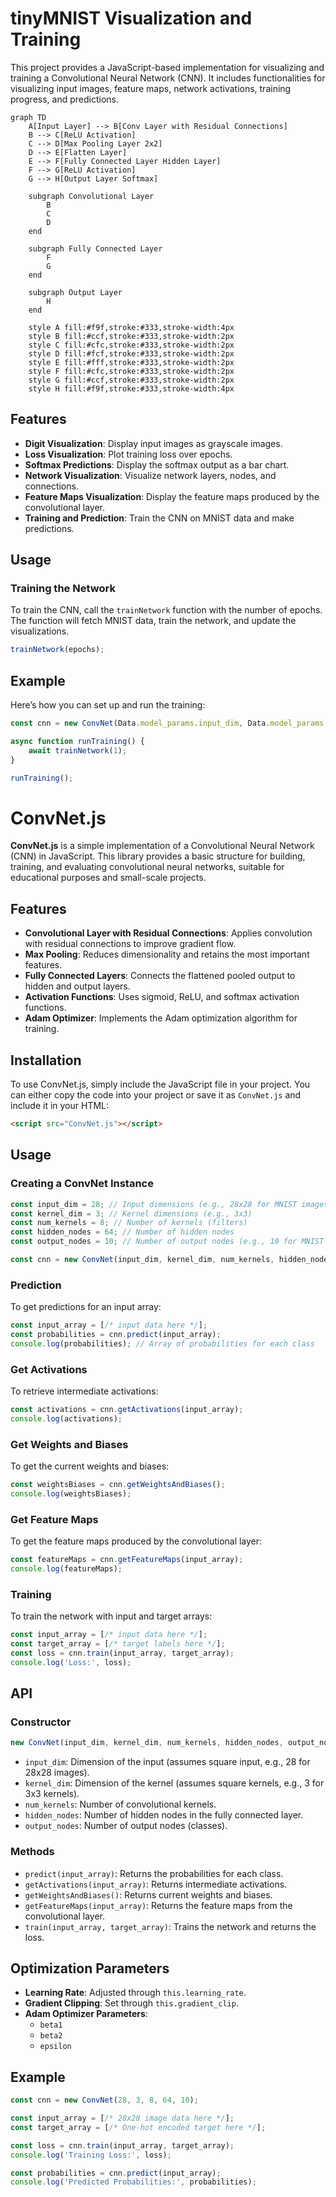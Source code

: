 

# tinyMNIST Visualization and Training

This project provides a JavaScript-based implementation for visualizing and training a Convolutional Neural Network (CNN). It includes functionalities for visualizing input images, feature maps, network activations, training progress, and predictions.

```mermaid
graph TD
    A[Input Layer] --> B[Conv Layer with Residual Connections]
    B --> C[ReLU Activation]
    C --> D[Max Pooling Layer 2x2]
    D --> E[Flatten Layer]
    E --> F[Fully Connected Layer Hidden Layer]
    F --> G[ReLU Activation]
    G --> H[Output Layer Softmax]
    
    subgraph Convolutional Layer
        B
        C
        D
    end

    subgraph Fully Connected Layer
        F
        G
    end

    subgraph Output Layer
        H
    end

    style A fill:#f9f,stroke:#333,stroke-width:4px
    style B fill:#ccf,stroke:#333,stroke-width:2px
    style C fill:#cfc,stroke:#333,stroke-width:2px
    style D fill:#fcf,stroke:#333,stroke-width:2px
    style E fill:#fff,stroke:#333,stroke-width:2px
    style F fill:#cfc,stroke:#333,stroke-width:2px
    style G fill:#ccf,stroke:#333,stroke-width:2px
    style H fill:#f9f,stroke:#333,stroke-width:4px

```

## Features

- **Digit Visualization**: Display input images as grayscale images.
- **Loss Visualization**: Plot training loss over epochs.
- **Softmax Predictions**: Display the softmax output as a bar chart.
- **Network Visualization**: Visualize network layers, nodes, and connections.
- **Feature Maps Visualization**: Display the feature maps produced by the convolutional layer.
- **Training and Prediction**: Train the CNN on MNIST data and make predictions.


## Usage

### Training the Network

To train the CNN, call the `trainNetwork` function with the number of epochs. The function will fetch MNIST data, train the network, and update the visualizations.

```javascript
trainNetwork(epochs);
```

## Example

Here’s how you can set up and run the training:

```javascript
const cnn = new ConvNet(Data.model_params.input_dim, Data.model_params.kernel_dim, Data.model_params.num_kernels, Data.model_params.hidden_nodes, Data.model_params.output_nodes);

async function runTraining() {
    await trainNetwork(1);
}

runTraining();
```

# ConvNet.js

**ConvNet.js** is a simple implementation of a Convolutional Neural Network (CNN) in JavaScript. This library provides a basic structure for building, training, and evaluating convolutional neural networks, suitable for educational purposes and small-scale projects.

## Features

- **Convolutional Layer with Residual Connections**: Applies convolution with residual connections to improve gradient flow.
- **Max Pooling**: Reduces dimensionality and retains the most important features.
- **Fully Connected Layers**: Connects the flattened pooled output to hidden and output layers.
- **Activation Functions**: Uses sigmoid, ReLU, and softmax activation functions.
- **Adam Optimizer**: Implements the Adam optimization algorithm for training.

## Installation

To use ConvNet.js, simply include the JavaScript file in your project. You can either copy the code into your project or save it as `ConvNet.js` and include it in your HTML:

```html
<script src="ConvNet.js"></script>
```

## Usage

### Creating a ConvNet Instance

```javascript
const input_dim = 28; // Input dimensions (e.g., 28x28 for MNIST images)
const kernel_dim = 3; // Kernel dimensions (e.g., 3x3)
const num_kernels = 8; // Number of kernels (filters)
const hidden_nodes = 64; // Number of hidden nodes
const output_nodes = 10; // Number of output nodes (e.g., 10 for MNIST classes)

const cnn = new ConvNet(input_dim, kernel_dim, num_kernels, hidden_nodes, output_nodes);
```

### Prediction

To get predictions for an input array:

```javascript
const input_array = [/* input data here */];
const probabilities = cnn.predict(input_array);
console.log(probabilities); // Array of probabilities for each class
```

### Get Activations

To retrieve intermediate activations:

```javascript
const activations = cnn.getActivations(input_array);
console.log(activations);
```

### Get Weights and Biases

To get the current weights and biases:

```javascript
const weightsBiases = cnn.getWeightsAndBiases();
console.log(weightsBiases);
```

### Get Feature Maps

To get the feature maps produced by the convolutional layer:

```javascript
const featureMaps = cnn.getFeatureMaps(input_array);
console.log(featureMaps);
```

### Training

To train the network with input and target arrays:

```javascript
const input_array = [/* input data here */];
const target_array = [/* target labels here */];
const loss = cnn.train(input_array, target_array);
console.log('Loss:', loss);
```

## API

### Constructor

```javascript
new ConvNet(input_dim, kernel_dim, num_kernels, hidden_nodes, output_nodes)
```

- `input_dim`: Dimension of the input (assumes square input, e.g., 28 for 28x28 images).
- `kernel_dim`: Dimension of the kernel (assumes square kernels, e.g., 3 for 3x3 kernels).
- `num_kernels`: Number of convolutional kernels.
- `hidden_nodes`: Number of hidden nodes in the fully connected layer.
- `output_nodes`: Number of output nodes (classes).

### Methods

- `predict(input_array)`: Returns the probabilities for each class.
- `getActivations(input_array)`: Returns intermediate activations.
- `getWeightsAndBiases()`: Returns current weights and biases.
- `getFeatureMaps(input_array)`: Returns the feature maps from the convolutional layer.
- `train(input_array, target_array)`: Trains the network and returns the loss.

## Optimization Parameters

- **Learning Rate**: Adjusted through `this.learning_rate`.
- **Gradient Clipping**: Set through `this.gradient_clip`.
- **Adam Optimizer Parameters**:
  - `beta1`
  - `beta2`
  - `epsilon`

## Example

```javascript
const cnn = new ConvNet(28, 3, 8, 64, 10);

const input_array = [/* 28x28 image data here */];
const target_array = [/* One-hot encoded target here */];

const loss = cnn.train(input_array, target_array);
console.log('Training Loss:', loss);

const probabilities = cnn.predict(input_array);
console.log('Predicted Probabilities:', probabilities);
```




